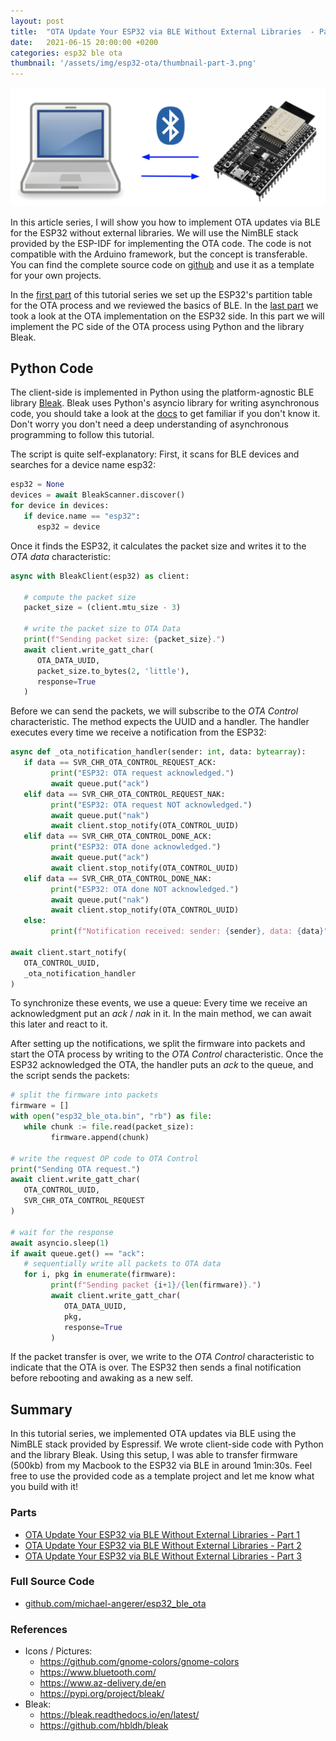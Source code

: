 ```yaml
---
layout: post
title:  "OTA Update Your ESP32 via BLE Without External Libraries  - Part 3"
date:   2021-06-15 20:00:00 +0200
categories: esp32 ble ota
thumbnail: '/assets/img/esp32-ota/thumbnail-part-3.png'
---
```


![ESP32 OTA via BLE](/assets/img/esp32-ota/intro.png)


In this article series, I will show you how to implement OTA updates via BLE for the ESP32 without external libraries. We will use the NimBLE stack provided by the ESP-IDF for implementing the OTA code. The code is not compatible with the Arduino framework, but the concept is transferable. You can find the complete source code on <a href="https://github.com/michael-angerer/esp32_ble_ota">github</a> and use it as a template for your own projects. 

In the <a href="http://michaelangerer.dev/esp32/ble/ota/2021/06/01/esp32-ota-part-1.html">first part</a> of this tutorial series we set up the ESP32's partition table for the OTA process and we reviewed the basics of BLE. In the <a href="http://michaelangerer.dev/esp32/ble/ota/2021/06/08/esp32-ota-part-2.html">last part</a> we took a look at the OTA implementation on the ESP32 side. In this part we will implement the PC side of the OTA process using Python and the library Bleak.

## Python Code

The client-side is implemented in Python using the platform-agnostic BLE library <a href="https://github.com/hbldh/bleak">Bleak</a>. Bleak uses Python's asyncio library for writing asynchronous code, you should take a look at the <a href="https://docs.python.org/3/library/asyncio.html">docs</a> to get familiar if you don't know it. Don't worry you don't need a deep understanding of asynchronous programming to follow this tutorial. 

The script is quite self-explanatory: First, it scans for BLE devices and searches for a device name esp32: 

```Python
esp32 = None
devices = await BleakScanner.discover()
for device in devices:
   if device.name == "esp32":
      esp32 = device
```

Once it finds the ESP32, it calculates the packet size and writes it to the *OTA data* characteristic:

```Python
async with BleakClient(esp32) as client:

   # compute the packet size
   packet_size = (client.mtu_size - 3)

   # write the packet size to OTA Data
   print(f"Sending packet size: {packet_size}.")
   await client.write_gatt_char(
      OTA_DATA_UUID,
      packet_size.to_bytes(2, 'little'),
      response=True
   )
```

Before we can send the packets, we will subscribe to the *OTA Control* characteristic. The method expects the UUID and a handler. The handler executes every time we receive a notification from the ESP32:

```Python
async def _ota_notification_handler(sender: int, data: bytearray):
   if data == SVR_CHR_OTA_CONTROL_REQUEST_ACK:
         print("ESP32: OTA request acknowledged.")
         await queue.put("ack")
   elif data == SVR_CHR_OTA_CONTROL_REQUEST_NAK:
         print("ESP32: OTA request NOT acknowledged.")
         await queue.put("nak")
         await client.stop_notify(OTA_CONTROL_UUID)
   elif data == SVR_CHR_OTA_CONTROL_DONE_ACK:
         print("ESP32: OTA done acknowledged.")
         await queue.put("ack")
         await client.stop_notify(OTA_CONTROL_UUID)
   elif data == SVR_CHR_OTA_CONTROL_DONE_NAK:
         print("ESP32: OTA done NOT acknowledged.")
         await queue.put("nak")
         await client.stop_notify(OTA_CONTROL_UUID)
   else:
         print(f"Notification received: sender: {sender}, data: {data}")

await client.start_notify(
   OTA_CONTROL_UUID,
   _ota_notification_handler
)
```

To synchronize these events, we use a queue: Every time we receive an acknowledgment put an *ack* / *nak* in it. In the main method, we can await this later and react to it. 

After setting up the notifications, we split the firmware into packets and start the OTA process by writing to the *OTA Control* characteristic. Once the ESP32 acknowledged the OTA, the handler puts an *ack* to the queue, and the script sends the packets: 

```Python
# split the firmware into packets
firmware = []
with open("esp32_ble_ota.bin", "rb") as file:
   while chunk := file.read(packet_size):
         firmware.append(chunk)

# write the request OP code to OTA Control
print("Sending OTA request.")
await client.write_gatt_char(
   OTA_CONTROL_UUID,
   SVR_CHR_OTA_CONTROL_REQUEST
)

# wait for the response
await asyncio.sleep(1)
if await queue.get() == "ack":
   # sequentially write all packets to OTA data
   for i, pkg in enumerate(firmware):
         print(f"Sending packet {i+1}/{len(firmware)}.")
         await client.write_gatt_char(
            OTA_DATA_UUID,
            pkg,
            response=True
         )

```

If the packet transfer is over, we write to the *OTA Control* characteristic to indicate that the OTA is over. The ESP32 then sends a final notification before rebooting and awaking as a new self. 

## Summary

In this tutorial series, we implemented OTA updates via BLE using the NimBLE stack provided by Espressif. We wrote client-side code with Python and the library Bleak. Using this setup, I was able to transfer firmware (500kb) from my Macbook to the ESP32 via BLE in around 1min:30s. Feel free to use the provided code as a template project and let me know what you build with it! 

### Parts

- [OTA Update Your ESP32 via BLE Without External Libraries - Part 1](https://michaelangerer.dev/esp32/ble/ota/2021/06/01/esp32-ota-part-1.html)
- [OTA Update Your ESP32 via BLE Without External Libraries - Part 2](http://michaelangerer.dev/esp32/ble/ota/2021/06/08/esp32-ota-part-2.html)
- [OTA Update Your ESP32 via BLE Without External Libraries - Part 3](http://michaelangerer.dev/esp32/ble/ota/2021/06/15/esp32-ota-part-3.html)

### Full Source Code

- [github.com/michael-angerer/esp32_ble_ota](https://github.com/michael-angerer/esp32_ble_ota)

### References

- Icons / Pictures: 
   - <https://github.com/gnome-colors/gnome-colors>
   - <https://www.bluetooth.com/>
   - <https://www.az-delivery.de/en>
   - <https://pypi.org/project/bleak/>
- Bleak:
   - <https://bleak.readthedocs.io/en/latest/>
   - <https://github.com/hbldh/bleak>
